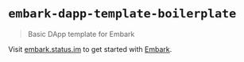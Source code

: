 # `embark-dapp-template-boilerplate`

> Basic DApp template for Embark

Visit [embark.status.im](https://embark.status.im/) to get started with
[Embark](https://github.com/embarklabs/embark).
